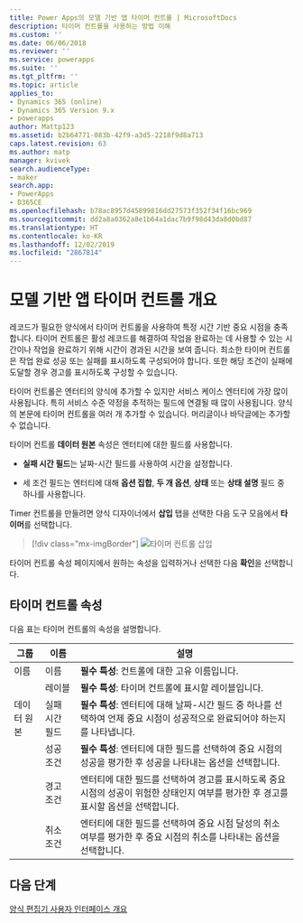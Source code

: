 ```yaml
---
title: Power Apps의 모델 기반 앱 타이머 컨트롤 | MicrosoftDocs
description: 타이머 컨트롤을 사용하는 방법 이해
ms.custom: ''
ms.date: 06/06/2018
ms.reviewer: ''
ms.service: powerapps
ms.suite: ''
ms.tgt_pltfrm: ''
ms.topic: article
applies_to:
- Dynamics 365 (online)
- Dynamics 365 Version 9.x
- powerapps
author: Mattp123
ms.assetid: b2b64771-083b-42f9-a3d5-2218f9d8a713
caps.latest.revision: 63
ms.author: matp
manager: kvivek
search.audienceType:
- maker
search.app:
- PowerApps
- D365CE
ms.openlocfilehash: b78ac8957d45899816dd27573f352f34f16bc969
ms.sourcegitcommit: dd2a8a0362a8e1b64a1dac7b9f98d43da8d0bd87
ms.translationtype: HT
ms.contentlocale: ko-KR
ms.lasthandoff: 12/02/2019
ms.locfileid: "2867814"
---
```

# <a name="model-driven-app-timer-control-overview"></a>모델 기반 앱 타이머 컨트롤 개요

 레코드가 필요한 양식에서 타이머 컨트롤을 사용하여 특정 시간 기반 중요 시점을 충족합니다. 타이머 컨트롤은 활성 레코드를 해결하여 작업을 완료하는 데 사용할 수 있는 시간이나 작업을 완료하기 위해 시간이 경과된 시간을 보여 줍니다. 최소한 타이머 컨트롤은 작업 완료 성공 또는 실패를 표시하도록 구성되어야 합니다. 또한 해당 조건이 실패에 도달할 경우 경고를 표시하도록 구성할 수 있습니다.  
  
 타이머 컨트롤은 엔터티의 양식에 추가할 수 있지만 서비스 케이스 엔터티에 가장 많이 사용됩니다. 특히 서비스 수준 약정을 추적하는 필드에 연결될 때 많이 사용됩니다. 양식의 본문에 타이머 컨트롤을 여러 개 추가할 수 있습니다. 머리글이나 바닥글에는 추가할 수 없습니다.  
  
 타이머 컨트롤 **데이터 원본** 속성은 엔터티에 대한 필드를 사용합니다.  
  
-   **실패 시간 필드**는 날짜-시간 필드를 사용하여 시간을 설정합니다.  
  
-   세 조건 필드는 엔터티에 대해 **옵션 집합**, **두 개 옵션**, **상태** 또는 **상태 설명** 필드 중 하나를 사용합니다.  

Timer 컨트롤을 만들려면 양식 디자이너에서 **삽입** 탭을 선택한 다음 도구 모음에서 **타이머**를 선택합니다. 

  > [!div class="mx-imgBorder"] 
  > ![타이머 컨트롤 삽입](media/insert-timer-control.png)

타이머 컨트롤 속성 페이지에서 원하는 속성을 입력하거나 선택한 다음 **확인**을 선택합니다. 

  
<a name="BKMK_TimerControlProperties"></a>   

## <a name="timer-control-properties"></a>타이머 컨트롤 속성  
 다음 표는 타이머 컨트롤의 속성을 설명합니다.  
  
|그룹|이름|설명|  
|-----------|----------|-----------------|  
|이름|이름|**필수 특성**: 컨트롤에 대한 고유 이름입니다.|  
||레이블|**필수 특성**: 타이머 컨트롤에 표시할 레이블입니다.|  
|데이터 원본|실패 시간 필드|**필수 특성**: 엔터티에 대해 날짜-시간 필드 중 하나를 선택하여 언제 중요 시점이 성공적으로 완료되어야 하는지를 나타냅니다.|  
||성공 조건|**필수 특성**: 엔터티에 대한 필드를 선택하여 중요 시점의 성공을 평가한 후 성공을 나타내는 옵션을 선택합니다.|  
||경고 조건|엔터티에 대한 필드를 선택하여 경고를 표시하도록 중요 시점의 성공이 위험한 상태인지 여부를 평가한 후 경고를 표시할 옵션을 선택합니다.|  
||취소 조건|엔터티에 대한 필드를 선택하여 중요 시점 달성의 취소 여부를 평가한 후 중요 시점의 취소를 나타내는 옵션을 선택합니다.|  

## <a name="next-steps"></a>다음 단계

[양식 편집기 사용자 인터페이스 개요](form-editor-user-interface-legacy.md)
